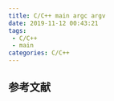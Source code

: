 ```yaml
---
title: C/C++ main argc argv
date: 2019-11-12 00:43:21
tags:
 - C/C++
 - main
categories: C/C++
---
```


##

## 参考文献
